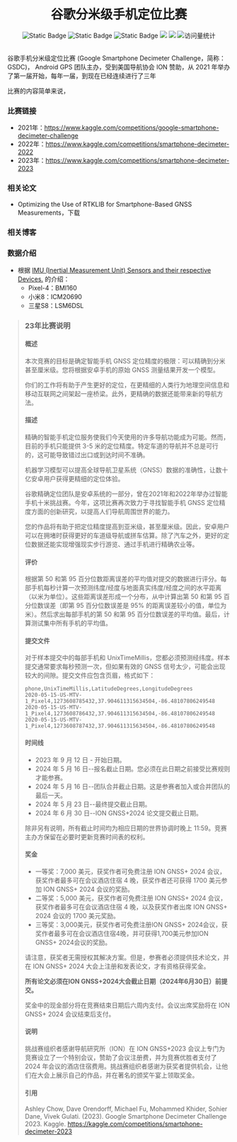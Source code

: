 <div align="center">
    <a name="Top"></a>
	<h1>谷歌分米级手机定位比赛</h1>
</div>
<div align="center">
    <img alt="Static Badge" src="https://img.shields.io/badge/QQ-1482275402-red">
    <img alt="Static Badge" src="https://img.shields.io/badge/%E5%BE%AE%E4%BF%A1-lizhengxiao99-green">
    <img alt="Static Badge" src="https://img.shields.io/badge/Email-dauger%40126.com-brown">
    <a href="https://blog.csdn.net/daoge2666/"><img src="https://img.shields.io/badge/CSDN-论坛-c32136" /></a>
    <a href="https://www.zhihu.com/people/dao-ge-92-60/"><img src="https://img.shields.io/badge/Zhihu-知乎-blue" /></a>
    <img src="https://komarev.com/ghpvc/?username=LiZhengXiao99&label=Views&color=0e75b6&style=flat" alt="访问量统计" />
</div>

<br/>

谷歌手机分米级定位比赛 (Google Smartphone Decimeter Challenge，简称：GSDC)， Android GPS 团队主办，受到美国导航协会 ION 赞助，从 2021 年举办了第一届开始，每年一届，到现在已经连续进行了三年

比赛的内容简单来说，







### 比赛链接

* 2021年：https://www.kaggle.com/competitions/google-smartphone-decimeter-challenge
* 2022年：https://www.kaggle.com/competitions/smartphone-decimeter-2022
* 2023年：https://www.kaggle.com/competitions/smartphone-decimeter-2023



### 相关论文

* Optimizing the Use of RTKLIB for Smartphone-Based GNSS Measurements，下载





### 相关博客





### 数据介绍



* 根据 [IMU (Inertial Measurement Unit) Sensors and their respective Devices.](https://www.kaggle.com/competitions/smartphone-decimeter-2023/discussion/453297) 的介绍：
  * Pixel-4：BMI160
  * 小米8：ICM20690
  * 三星S8：LSM6DSL





> ### 23年比赛说明
>
> #### 概述
>
> 本次竞赛的目标是确定智能手机 GNSS 定位精度的极限：可以精确到分米甚至厘米级。您将根据安卓手机的原始 GNSS 测量结果开发一个模型。
>
> 你们的工作将有助于产生更好的定位，在更精细的人类行为地理空间信息和移动互联网之间架起一座桥梁。此外，更精确的数据还能带来新的导航方法。
>
> #### 描述
>
> 精确的智能手机定位服务使我们今天使用的许多导航功能成为可能。然而，目前的手机只能提供 3-5 米的定位精度。特定车道的导航并不总是可行的，这可能导致错过出口或到达时间不准确。
>
> 机器学习模型可以提高全球导航卫星系统（GNSS）数据的准确性，让数十亿安卓用户获得更精细的定位体验。
>
> 谷歌精确定位团队是安卓系统的一部分，曾在2021年和2022年举办过智能手机十米挑战赛。今年，这项比赛再次致力于寻找智能手机 GNSS 定位精度方面的创新研究，以提高人们导航周围世界的能力。
>
> 您的作品将有助于把定位精度提高到亚米级，甚至厘米级。因此，安卓用户可以在拥堵时获得更好的车道级导航或拼车估算。除了汽车之外，更好的定位数据还能实现增强现实步行游览、通过手机进行精确农业等。
>
> #### 评价
>
> 根据第 50 和第 95 百分位数距离误差的平均值对提交的数据进行评分。每部手机每秒计算一次预测纬度/经度与地面真实纬度/经度之间的水平距离（以米为单位）。这些距离误差形成一个分布，从中计算出第 50 和第 95 百分位数误差（即第 95 百分位数误差是 95% 的距离误差较小的值，单位为米）。然后求出每部手机的第 50 和第 95 百分位数误差的平均值。最后，计算测试集中所有手机的平均值。
>
> #### 提交文件
>
> 对于样本提交中的每部手机和 UnixTimeMillis，您都必须预测经纬度。样本提交通常要求每秒预测一次，但如果有效的 GNSS 信号太少，可能会出现较大的间隙。提交文件应包含页眉，格式如下：
>
> ```
> phone,UnixTimeMillis,LatitudeDegrees,LongitudeDegrees
> 2020-05-15-US-MTV-1_Pixel4,1273608785432,37.904611315634504,-86.48107806249548
> 2020-05-15-US-MTV-1_Pixel4,1273608786432,37.904611315634504,-86.48107806249548
> 2020-05-15-US-MTV-1_Pixel4,1273608787432,37.904611315634504,-86.48107806249548
> ```
>
> #### 时间线
>
> - 2023 年 9 月 12 日 - 开始日期。
> - 2024 年 5 月 16 日--报名截止日期。您必须在此日期之前接受比赛规则才能参赛。
> - 2024 年 5 月 16 日--团队合并截止日期。这是参赛者加入或合并团队的最后一天。
> - 2024 年 5 月 23 日--最终提交截止日期。
> - 2024 年 6 月 30 日--ION GNSS+2024 论文提交截止日期。
>
> 除非另有说明，所有截止时间均为相应日期的世界协调时晚上 11:59。竞赛主办方保留在必要时更新竞赛时间表的权利。
>
> #### 奖金
>
> - 一等奖：7,000 美元，获奖作者可免费注册 ION GNSS+ 2024 会议，获奖作者最多可在会议酒店住宿 4 晚，获奖作者还可获得 1700 美元参加 ION GNSS+ 2024 会议的奖励。
> - 二等奖：5,000 美元，获奖作者可免费注册 ION GNSS+ 2024 会议，获奖作者最多可在会议酒店住宿 4 晚，以及获奖作者出席 ION GNSS+ 2024 会议的 1700 美元奖励。
> - 三等奖：3,000美元，获奖作者可免费注册ION GNSS+ 2024会议，获奖作者最多可在会议酒店住宿4晚，并可获得1,700美元参加ION GNSS+ 2024会议的奖励。
>
> 请注意，获奖者无需授权其解决方案。但是，参赛者必须提供技术论文，并在 ION GNSS+ 2024 大会上注册和发表论文，才有资格获得奖金。
>
> **所有论文必须在ION GNSS+2024大会截止日期（2024年6月30日）前提交。**
>
> 奖金中的现金部分将在竞赛结束日期后六周内支付。会议出席奖励将在 ION GNSS+ 2024 会议结束后支付。
>
> #### 说明
>
> 挑战赛组织者感谢导航研究所（ION）在 ION GNSS+2023 会议上专门为竞赛设立了一个特别会议，赞助了会议注册费，并为竞赛优胜者支付了 2024 年会议的酒店住宿费用。挑战赛组织者感谢为获奖者提供机会，让他们在大会上展示自己的作品，并在著名的颁奖午宴上领取奖金。
>
> #### 引用 
>
> Ashley Chow, Dave Orendorff, Michael Fu, Mohammed Khider, Sohier Dane, Vivek Gulati. (2023). Google Smartphone Decimeter Challenge 2023. Kaggle. https://kaggle.com/competitions/smartphone-decimeter-2023